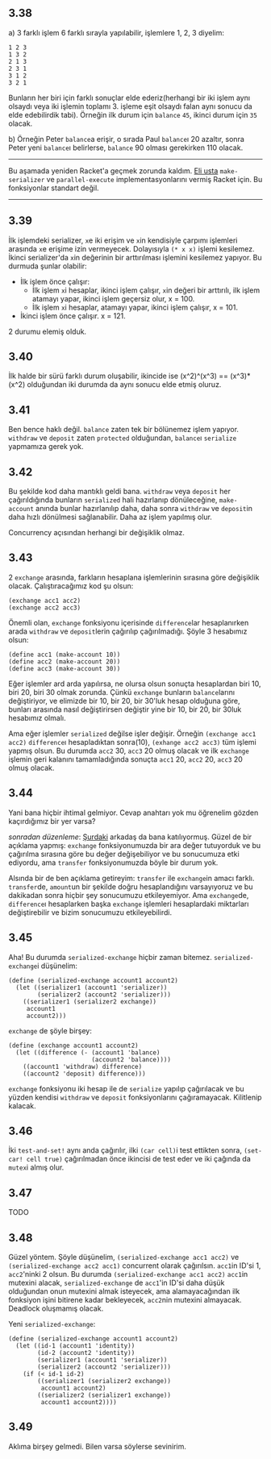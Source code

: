 ## 3.38

a) 3 farklı işlem 6 farklı sırayla yapılabilir, işlemlere 1, 2, 3 diyelim:

    1 2 3
    1 3 2
    2 1 3
    2 3 1
    3 1 2
    3 2 1

Bunların her biri için farklı sonuçlar elde ederiz(herhangi bir iki işlem aynı olsaydı veya iki işlemin toplamı 3. işleme eşit olsaydı falan aynı sonucu da elde edebilirdik tabi). Örneğin ilk durum için `balance` `45`, ikinci durum için `35` olacak.

b) Örneğin Peter `balance`a erişir, o sırada Paul `balance`ı 20 azaltır, sonra Peter yeni `balance`ı belirlerse, `balance` 90 olması gerekirken 110 olacak.

-----------------------------------------------------------------------------------

Bu aşamada yeniden Racket'a geçmek zorunda kaldım. [Eli usta](http://eli.thegreenplace.net/2007/10/26/sicp-334/) `make-serializer` ve `parallel-execute` implementasyonlarını vermiş Racket için. Bu fonksiyonlar standart değil.

-----------------------------------------------------------------------------------

## 3.39

İlk işlemdeki serializer, `x`e iki erişim ve `x`in kendisiyle çarpımı işlemleri arasında `x`e erişime izin vermeyecek. Dolayısıyla `(* x x)` işlemi kesilemez. İkinci serializer'da `x`in değerinin bir arttırılması işlemini kesilemez yapıyor. Bu durmuda şunlar olabilir:

* İlk işlem önce çalışır:
  * İlk işlem `x`i hesaplar, ikinci işlem çalışır, `x`in değeri bir arttırılı, ilk işlem atamayı yapar, ikinci işlem geçersiz olur, x = 100.
  * İlk işlem `x`i hesaplar, atamayı yapar, ikinci işlem çalışır, x = 101.
* İkinci işlem önce çalışır. x = 121.

2 durumu elemiş olduk.

## 3.40

İlk halde bir sürü farklı durum oluşabilir, ikincide ise (x^2)^(x^3) == (x^3)*(x^2) olduğundan iki durumda da aynı sonucu elde etmiş oluruz.

## 3.41

Ben bence haklı değil. `balance` zaten tek bir bölünemez işlem yapıyor. `withdraw` ve `deposit` zaten `protected` olduğundan, `balance`ı `serialize` yapmamıza gerek yok.

## 3.42

Bu şekilde kod daha mantıklı geldi bana. `withdraw` veya `deposit` her çağırıldığında bunların `serialized` hali hazırlanıp dönüleceğine, `make-account` anında bunlar hazırlanılıp daha, daha sonra `withdraw` ve `deposit`in daha hızlı dönülmesi sağlanabilir. Daha az işlem yapılmış olur.

Concurrency açısından herhangi bir değişiklik olmaz.


## 3.43

2 `exchange` arasında, farkların hesaplana işlemlerinin sırasına göre değişiklik olacak. Çalıştıracağımız kod şu olsun:

    (exchange acc1 acc2)
    (exchange acc2 acc3)

Önemli olan, `exchange` fonksiyonu içerisinde `difference`lar hesaplanırken arada `withdraw` ve `deposit`lerin çağırılıp çağırılmadığı. Şöyle 3 hesabımız olsun:

    (define acc1 (make-account 10))
    (define acc2 (make-account 20))
    (define acc3 (make-account 30))

Eğer işlemler ard arda yapılırsa, ne olursa olsun sonuçta hesaplardan biri 10, biri 20, biri 30 olmak zorunda. Çünkü `exchange` bunların `balance`larını değiştiriyor, ve elimizde bir 10, bir 20, bir 30'luk hesap olduğuna göre, bunları arasında nasıl değiştirirsen değiştir yine bir 10, bir 20, bir 30luk hesabımız olmalı.

Ama eğer işlemler `serialized` değilse işler değişir. Örneğin `(exchange acc1 acc2)` `difference`ı hesapladıktan sonra(10), `(exhange acc2 acc3)` tüm işlemi yapmış olsun. Bu durumda `acc2` 30, `acc3` 20 olmuş olacak ve ilk `exchange` işlemin geri kalanını tamamladığında sonuçta `acc1` 20, `acc2` 20, `acc3` 20 olmuş olacak.


## 3.44

Yani bana hiçbir ihtimal gelmiyor. Cevap anahtarı yok mu öğrenelim gözden kaçırdığımız bir yer varsa?

_sonradan düzenleme_: [Şurdaki](http://wqzhang.wordpress.com/2009/08/03/sicp-exercise-3-44/) arkadaş da bana katılıyormuş. Güzel de bir açıklama yapmış: `exchange` fonksiyonumuzda bir ara değer tutuyorduk ve bu çağırılma sırasına göre bu değer değişebiliyor ve bu sonucumuza etki ediyordu, ama `transfer` fonksiyonumuzda böyle bir durum yok.

Alsında bir de ben açıklama getireyim: `transfer` ile `exchange`in amacı farklı. `transfer`de, `amount`un bir şekilde doğru hesaplandığını varsayıyoruz ve bu dakikadan sonra hiçbir şey sonucumuzu etkileyemiyor. Ama `exchange`de, `difference`ı hesaplarken başka `exchange` işlemleri hesaplardaki miktarları değiştirebilir ve bizim sonucumuzu etkileyebilirdi.

## 3.45

Aha! Bu durumda `serialized-exchange` hiçbir zaman bitemez. `serialized-exchange`i düşünelim:

    (define (serialized-exchange account1 account2)
      (let ((serializer1 (account1 'serializer))
            (serializer2 (account2 'serializer)))
        ((serializer1 (serializer2 exchange))
         account1
         account2)))

`exchange` de şöyle birşey:

    (define (exchange account1 account2)
      (let ((difference (- (account1 'balance)
                           (account2 'balance))))
        ((account1 'withdraw) difference)
        ((account2 'deposit) difference)))

`exchange` fonksiyonu iki hesap ile de `serialize` yapılıp çağırılacak ve bu yüzden kendisi `withdraw` ve `deposit` fonksiyonlarını çağıramayacak. Kilitlenip kalacak.


## 3.46

İki `test-and-set!` aynı anda çağırılır, ilki `(car cell)`i test ettikten sonra, `(set-car! cell true)` çağırılmadan önce ikincisi de test eder ve iki çağında da `mutex`i almış olur.

## 3.47

TODO

## 3.48

Güzel yöntem. Şöyle düşünelim, `(serialized-exchange acc1 acc2)` ve `(serialized-exchange acc2 acc1)` concurrent olarak çağırılsın. `acc1`in ID'si 1, `acc2`'ninki 2 olsun. Bu durumda `(serialized-exchange acc1 acc2)` `acc1`in mutexini alacak, `serialized-exchange` de `acc1`'in ID'si daha düşük olduğundan onun mutexini almak isteyecek, ama alamayacağından ilk fonksiyon işini bitirene kadar bekleyecek, `acc2`nin mutexini almayacak. Deadlock oluşmamış olacak.

Yeni `serialized-exchange`:

    (define (serialized-exchange account1 account2)
      (let ((id-1 (account1 'identity))
            (id-2 (account2 'identity))
            (serializer1 (account1 'serializer))
            (serializer2 (account2 'serializer)))
        (if (< id-1 id-2)
            ((serializer1 (serializer2 exchange))
             account1 account2)
            ((serializer2 (serializer1 exchange))
             account1 account2))))

## 3.49

Aklıma birşey gelmedi. Bilen varsa söylerse sevinirim.
